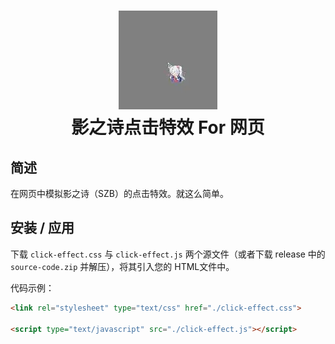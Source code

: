 # <p align="center">![示例](/asset/1.webp)<br/>影之诗点击特效 For 网页</span>

## 简述

在网页中模拟影之诗（SZB）的点击特效。就这么简单。

## 安装 / 应用

下载 `click-effect.css` 与 `click-effect.js` 两个源文件（或者下载 release 中的 `source-code.zip` 并解压），将其引入您的 HTML文件中。

代码示例：

```html
<link rel="stylesheet" type="text/css" href="./click-effect.css">

<script type="text/javascript" src="./click-effect.js"></script>
```
